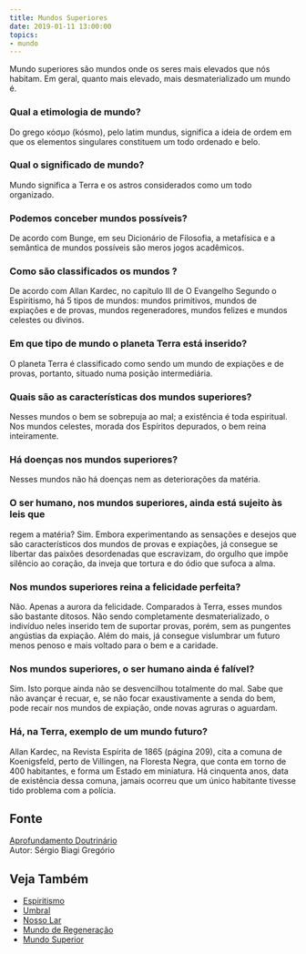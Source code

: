```yaml
---
title: Mundos Superiores
date: 2019-01-11 13:00:00
topics: 
- mundo
---
```


Mundo superiores são mundos onde os seres mais elevados que nós habitam. Em
geral, quanto mais elevado, mais desmaterializado um mundo é.

### Qual a etimologia de mundo?
Do grego κόσμο (kósmo), pelo latim mundus, significa a ideia de
ordem em que os elementos singulares constituem um todo ordenado e belo.

### Qual o significado de mundo?
Mundo significa a Terra e os astros considerados como um todo
organizado.

### Podemos conceber mundos possíveis?
De acordo com Bunge, em seu Dicionário de Filosofia, a metafísica e a
semântica de mundos possíveis são meros jogos acadêmicos.

### Como são classificados os mundos ?
De acordo com Allan Kardec, no capítulo III de O Evangelho Segundo o
Espiritismo, há 5 tipos de mundos: mundos primitivos, mundos de
expiações e de provas, mundos regeneradores, mundos felizes e mundos
celestes ou divinos.

### Em que tipo de mundo o planeta Terra está inserido?
O planeta Terra é classificado como sendo um mundo de expiações e de
provas, portanto, situado numa posição intermediária.

### Quais são as características dos mundos superiores?
Nesses mundos o bem se sobrepuja ao mal; a existência é toda espiritual.
Nos mundos celestes, morada dos Espíritos depurados, o bem reina
inteiramente.

### Há doenças nos mundos superiores?
Nesses mundos não há doenças nem as deteriorações da matéria.

### O ser humano, nos mundos superiores, ainda está sujeito às leis que
regem a matéria?
Sim. Embora experimentando as sensações e desejos que são
característicos dos mundos de provas e expiações, já consegue se
libertar das paixões desordenadas que escravizam, do orgulho que impõe
silêncio ao coração, da inveja que tortura e do ódio que sufoca a alma.

### Nos mundos superiores reina a felicidade perfeita?
Não. Apenas a aurora da felicidade. Comparados à Terra, esses mundos são
bastante ditosos. Não sendo completamente desmaterializado, o indivíduo
neles inserido tem de suportar provas, porém, sem as pungentes angústias
da expiação. Além do mais, já consegue vislumbrar um futuro menos penoso
e mais voltado para o bem e a caridade.

### Nos mundos superiores, o ser humano ainda é falível?
Sim. Isto porque ainda não se desvencilhou totalmente do mal. Sabe que
não avançar é recuar, e, se não focar exaustivamente a senda do bem,
pode recair nos mundos de expiação, onde novas agruras o aguardam.

### Há, na Terra, exemplo de um mundo futuro?
Allan Kardec, na Revista Espírita de 1865 (página 209), cita a comuna
de Koenigsfeld, perto de Villingen, na Floresta Negra, que conta em
torno de 400 habitantes, e forma um Estado em miniatura. Há cinquenta
anos, data de existência dessa comuna, jamais ocorreu que um único
habitante tivesse tido problema com a polícia.

## Fonte
[Aprofundamento Doutrinário](https://sites.google.com/view/aprofundamentodoutrinario/mundos-superiores)  
Autor: Sérgio Biagi Gregório

## Veja Também
* [Espiritismo](/espiritismo)
* [Umbral](../umbral)
* [Nosso Lar](../nosso-lar)
* [Mundo de Regeneração](../mundo-de-regeneracao)
* [Mundo Superior](../mundo-superior)


